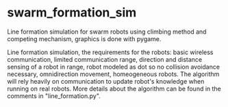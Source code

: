 # swarm_formation_sim
Line formation simulation for swarm robots using climbing method and competing mechanism, graphics is done with pygame.

Line formation simulation, the requirements for the robots: basic wireless communication, limited communication range, direction and distance sensing of a robot in range, robot modeled as dot so no collision avoidance necessary, omnidirection movement, homeogeneous robots. The algorithm will rely heavily on communication to update robot's knowledge when running on real robots. More details about the algorithm can be found in the comments in "line_formation.py".

